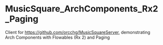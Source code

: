 # MusicSquare_ArchComponents_Rx2_Paging
Client for https://github.com/orcchg/MusicSquareServer, demonstrating Arch Components with Flowables (Rx 2) and Paging
